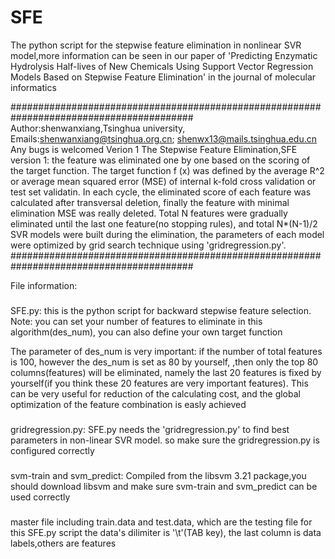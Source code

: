 # SFE
The python script for the stepwise feature elimination in nonlinear SVR model,more information can be seen in our paper of 'Predicting Enzymatic Hydrolysis Half-lives of New Chemicals Using Support Vector Regression Models Based on Stepwise Feature Elimination' in the journal of  molecular informatics

#########################################################################################
Author:shenwanxiang,Tsinghua university,
Emails:shenwanxiang@tsinghua.org.cn; shenwx13@mails.tsinghua.edu.cn
Any bugs is welcomed
Verion 1
The Stepwise Feature Elimination,SFE version 1: the feature was eliminated one by one based on the scoring of the target function.
The target function f (x) was defined by the average R^2 or average mean squared error (MSE) of internal k-fold cross validation or test set validatin. 
In each cycle, the eliminated score of each feature was calculated after transversal deletion, 
finally the feature with minimal elimination MSE was really deleted.
Total N features were gradually eliminated until the last one feature(no stopping rules), 
and total N*(N-1)/2 SVR models were built during the elimination, 
the parameters of each model were optimized by grid search technique using 'gridregression.py'.
#########################################################################################


File information:
###
SFE.py: 
this is the python script for backward stepwise feature selection.
Note: you can set your number of features to eliminate in this algorithm(des_num),
you can also define your own target function

The parameter of des_num is very important:
if the number of total features is 100, however the des_num is set as 80 by yourself,
,then only the top 80 columns(features) will be eliminated, namely the last 20 features is fixed by yourself(if you think these 20 features are very important features). 
This can be very useful for reduction of the calculating cost, and the global optimization of the feature combination is easly achieved  


###
gridregression.py: 
SFE.py needs the 'gridregression.py' to find best parameters in non-linear SVR model.
so make sure the gridregression.py is configured correctly


###
svm-train and svm_predict:
Compiled from the libsvm 3.21 package,you should download libsvm and make sure svm-train and svm_predict
can be used correctly


###
master file including train.data and test.data, which are the testing file for this SFE.py script
the data's dilimiter is '\t'(TAB key), the last column is data labels,others are features
